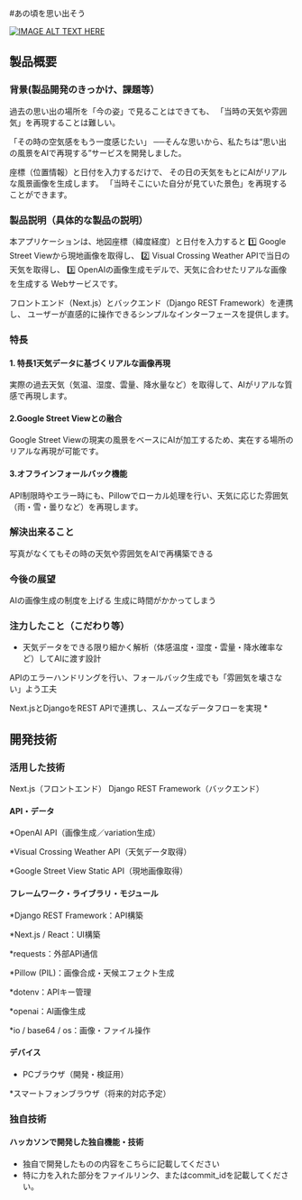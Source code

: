 #あの頃を思い出そう

[![IMAGE ALT TEXT HERE](https://jphacks.com/wp-content/uploads/2025/05/JPHACKS2025_ogp.jpg)](https://www.youtube.com/watch?v=lA9EluZugD8)

## 製品概要
### 背景(製品開発のきっかけ、課題等）
過去の思い出の場所を「今の姿」で見ることはできても、
「当時の天気や雰囲気」を再現することは難しい。

「その時の空気感をもう一度感じたい」
──そんな思いから、私たちは“思い出の風景をAIで再現する”サービスを開発しました。

座標（位置情報）と日付を入力するだけで、
その日の天気をもとにAIがリアルな風景画像を生成します。
「当時そこにいた自分が見ていた景色」を再現することができます。
### 製品説明（具体的な製品の説明）
本アプリケーションは、地図座標（緯度経度）と日付を入力すると
1️⃣ Google Street Viewから現地画像を取得し、
2️⃣ Visual Crossing Weather APIで当日の天気を取得し、
3️⃣ OpenAIの画像生成モデルで、天気に合わせたリアルな画像を生成する
Webサービスです。

フロントエンド（Next.js）とバックエンド（Django REST Framework）を連携し、
ユーザーが直感的に操作できるシンプルなインターフェースを提供します。
### 特長
#### 1. 特長1天気データに基づくリアルな画像再現

実際の過去天気（気温、湿度、雲量、降水量など）を取得して、AIがリアルな質感で再現します。
#### 2.Google Street Viewとの融合

Google Street Viewの現実の風景をベースにAIが加工するため、実在する場所のリアルな再現が可能です。
#### 3.オフラインフォールバック機能

API制限時やエラー時にも、Pillowでローカル処理を行い、天気に応じた雰囲気（雨・雪・曇りなど）を再現します。

### 解決出来ること
写真がなくてもその時の天気や雰囲気をAIで再構築できる
### 今後の展望
AIの画像生成の制度を上げる
生成に時間がかかってしまう
### 注力したこと（こだわり等）
* 天気データをできる限り細かく解析（体感温度・湿度・雲量・降水確率など）してAIに渡す設計

APIのエラーハンドリングを行い、フォールバック生成でも「雰囲気を壊さない」よう工夫

Next.jsとDjangoをREST APIで連携し、スムーズなデータフローを実現
* 

## 開発技術
### 活用した技術
Next.js（フロントエンド）
Django REST Framework（バックエンド）
#### API・データ
*OpenAI API（画像生成／variation生成）

*Visual Crossing Weather API（天気データ取得）

*Google Street View Static API（現地画像取得）

#### フレームワーク・ライブラリ・モジュール
*Django REST Framework：API構築

*Next.js / React：UI構築

*requests：外部API通信

*Pillow (PIL)：画像合成・天候エフェクト生成

*dotenv：APIキー管理

*openai：AI画像生成

*io / base64 / os：画像・ファイル操作 

#### デバイス
* PCブラウザ（開発・検証用）

*スマートフォンブラウザ（将来的対応予定）
 

### 独自技術
#### ハッカソンで開発した独自機能・技術
* 独自で開発したものの内容をこちらに記載してください
* 特に力を入れた部分をファイルリンク、またはcommit_idを記載してください。
